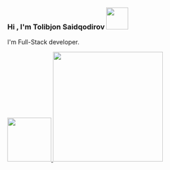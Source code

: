 ### Hi , I'm Tolibjon Saidqodirov <img src="https://media.giphy.com/media/gM5qFksULw54NMWyry/giphy.gif" width="50px">

I'm Full-Stack developer. <br>

<a href="https://t.me/TolibjonDev">
<img src="https://www.hostgnome.com/wp-content/uploads/2021/09/Telegram-logo.png" width= "100px">
  </a>
<img src='https://user-images.githubusercontent.com/117390649/215352337-fe3a31c5-68b0-46e7-a45b-47f6c05c4826.gif' width=250>
